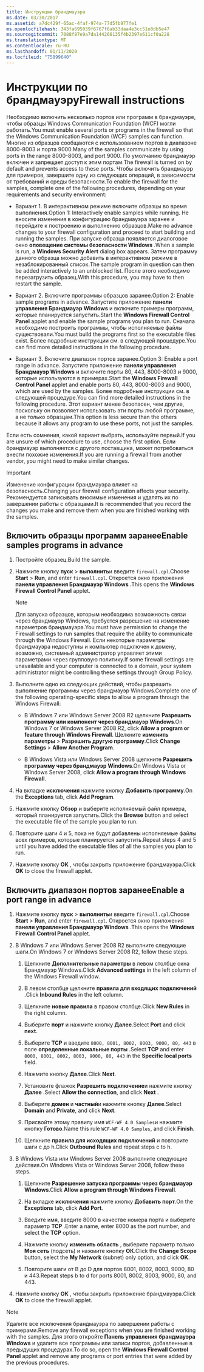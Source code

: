 ```yaml
---
title: Инструкции брандмауэра
ms.date: 03/30/2017
ms.assetid: a7dc429f-65ac-4faf-974a-77d5fb977fe1
ms.openlocfilehash: 343fa695039f6767f6ab33daa4e3cc51e8db5e47
ms.sourcegitcommit: 7088f87e9a7da144266135f4b2397e611cf0a228
ms.translationtype: MT
ms.contentlocale: ru-RU
ms.lasthandoff: 01/11/2020
ms.locfileid: "75899640"
---
```

# <a name="firewall-instructions"></a><span data-ttu-id="7cfde-102">Инструкции по брандмауэру</span><span class="sxs-lookup"><span data-stu-id="7cfde-102">Firewall instructions</span></span>

<span data-ttu-id="7cfde-103">Необходимо включить несколько портов или программ в брандмауэре, чтобы образцы Windows Communication Foundation (WCF) могли работать.</span><span class="sxs-lookup"><span data-stu-id="7cfde-103">You must enable several ports or programs in the firewall so that the Windows Communication Foundation (WCF) samples can function.</span></span> <span data-ttu-id="7cfde-104">Многие из образцов сообщаются с использованием портов в диапазоне 8000-8003 и порта 9000.</span><span class="sxs-lookup"><span data-stu-id="7cfde-104">Many of the samples communicate by using ports in the range 8000-8003, and port 9000.</span></span> <span data-ttu-id="7cfde-105">По умолчанию брандмауэр включен и запрещает доступ к этим портам.</span><span class="sxs-lookup"><span data-stu-id="7cfde-105">The firewall is turned on by default and prevents access to these ports.</span></span> <span data-ttu-id="7cfde-106">Чтобы включить брандмауэр для примеров, завершите одну из следующих операций, в зависимости от требований и среды безопасности.</span><span class="sxs-lookup"><span data-stu-id="7cfde-106">To enable the firewall for the samples, complete one of the following procedures, depending on your requirements and security environment:</span></span>

- <span data-ttu-id="7cfde-107">Вариант 1. В интерактивном режиме включите образцы во время выполнения.</span><span class="sxs-lookup"><span data-stu-id="7cfde-107">Option 1: Interactively enable samples while running.</span></span> <span data-ttu-id="7cfde-108">Не вносите изменения в конфигурацию брандмауэра заранее и перейдите к построению и выполнению образцов.</span><span class="sxs-lookup"><span data-stu-id="7cfde-108">Make no advance changes to your firewall configuration and proceed to start building and running the samples.</span></span> <span data-ttu-id="7cfde-109">При запуске образца появляется диалоговое окно **оповещение системы безопасности Windows** .</span><span class="sxs-lookup"><span data-stu-id="7cfde-109">When a sample is run, a **Windows Security Alert** dialog box appears.</span></span> <span data-ttu-id="7cfde-110">Затем программу данного образца можно добавить в интерактивном режиме в незаблокированный список.</span><span class="sxs-lookup"><span data-stu-id="7cfde-110">The sample program in question can then be added interactively to an unblocked list.</span></span> <span data-ttu-id="7cfde-111">После этого необходимо перезагрузить образец.</span><span class="sxs-lookup"><span data-stu-id="7cfde-111">With this procedure, you may have to then restart the sample.</span></span>

- <span data-ttu-id="7cfde-112">Вариант 2. Включите программы образцов заранее.</span><span class="sxs-lookup"><span data-stu-id="7cfde-112">Option 2: Enable sample programs in advance.</span></span> <span data-ttu-id="7cfde-113">Запустите приложение **панели управления Брандмауэр Windows** и включите примеры программ, которые планируется запустить.</span><span class="sxs-lookup"><span data-stu-id="7cfde-113">Start the **Windows Firewall Control Panel** applet and enable the sample programs you plan to run.</span></span> <span data-ttu-id="7cfde-114">Сначала необходимо построить программы, чтобы исполняемые файлы существовали.</span><span class="sxs-lookup"><span data-stu-id="7cfde-114">You must build the programs first so the executable files exist.</span></span> <span data-ttu-id="7cfde-115">Более подробные инструкции см. в следующей процедуре.</span><span class="sxs-lookup"><span data-stu-id="7cfde-115">You can find more detailed instructions in the following procedure.</span></span>

- <span data-ttu-id="7cfde-116">Вариант 3. Включите диапазон портов заранее.</span><span class="sxs-lookup"><span data-stu-id="7cfde-116">Option 3: Enable a port range in advance.</span></span> <span data-ttu-id="7cfde-117">Запустите приложение **панели управления Брандмауэр Windows** и включите порты 80, 443, 8000-8003 и 9000, которые используются в примерах.</span><span class="sxs-lookup"><span data-stu-id="7cfde-117">Start the **Windows Firewall Control Panel** applet and enable ports 80, 443, 8000-8003 and 9000, which are used by the samples.</span></span> <span data-ttu-id="7cfde-118">Более подробные инструкции см. в следующей процедуре.</span><span class="sxs-lookup"><span data-stu-id="7cfde-118">You can find more detailed instructions in the following procedure.</span></span> <span data-ttu-id="7cfde-119">Этот вариант менее безопасен, чем другие, поскольку он позволяет использовать эти порты любой программе, а не только образцам.</span><span class="sxs-lookup"><span data-stu-id="7cfde-119">This option is less secure than the others because it allows any program to use these ports, not just the samples.</span></span>

<span data-ttu-id="7cfde-120">Если есть сомнения, какой вариант выбрать, используйте первый.</span><span class="sxs-lookup"><span data-stu-id="7cfde-120">If you are unsure of which procedure to use, choose the first option.</span></span> <span data-ttu-id="7cfde-121">Если брандмауэр выполняется с другого поставщика, может потребоваться внести похожие изменения.</span><span class="sxs-lookup"><span data-stu-id="7cfde-121">If you are running a firewall from another vendor, you might need to make similar changes.</span></span>

> [!IMPORTANT]
> <span data-ttu-id="7cfde-122">Изменение конфигурации брандмауэра влияет на безопасность.</span><span class="sxs-lookup"><span data-stu-id="7cfde-122">Changing your firewall configuration affects your security.</span></span> <span data-ttu-id="7cfde-123">Рекомендуется записывать вносимые изменения и удалять их по завершении работы с образцами.</span><span class="sxs-lookup"><span data-stu-id="7cfde-123">It is recommended that you record the changes you make and remove them when you are finished working with the samples.</span></span>

## <a name="enable-samples-programs-in-advance"></a><span data-ttu-id="7cfde-124">Включить образцы программ заранее</span><span class="sxs-lookup"><span data-stu-id="7cfde-124">Enable samples programs in advance</span></span>

1. <span data-ttu-id="7cfde-125">Постройте образец.</span><span class="sxs-lookup"><span data-stu-id="7cfde-125">Build the sample.</span></span>

2. <span data-ttu-id="7cfde-126">Нажмите кнопку **пуск** > **выполнить**и введите `firewall.cpl`.</span><span class="sxs-lookup"><span data-stu-id="7cfde-126">Choose **Start** > **Run**, and enter `firewall.cpl`.</span></span> <span data-ttu-id="7cfde-127">Откроется окно приложения **панели управления Брандмауэр Windows** .</span><span class="sxs-lookup"><span data-stu-id="7cfde-127">This opens the **Windows Firewall Control Panel** applet.</span></span>

    > [!NOTE]
    > <span data-ttu-id="7cfde-128">Для запуска образцов, которым необходима возможность связи через брандмауэр Windows, требуется разрешение на изменение параметров брандмауэра.</span><span class="sxs-lookup"><span data-stu-id="7cfde-128">You must have permission to change the Firewall settings to run samples that require the ability to communicate through the Windows Firewall.</span></span> <span data-ttu-id="7cfde-129">Если некоторые параметры брандмауэра недоступны и компьютер подключен к домену, возможно, системный администратор управляет этими параметрами через групповую политику.</span><span class="sxs-lookup"><span data-stu-id="7cfde-129">If some firewall settings are unavailable and your computer is connected to a domain, your system administrator might be controlling these settings through Group Policy.</span></span>

3. <span data-ttu-id="7cfde-130">Выполните одно из следующих действий, чтобы разрешить выполнение программы через брандмауэр Windows.</span><span class="sxs-lookup"><span data-stu-id="7cfde-130">Complete one of the following operating-specific steps to allow a program through the Windows Firewall:</span></span>

    - <span data-ttu-id="7cfde-131">В Windows 7 или Windows Server 2008 R2 щелкните **Разрешить программу или компонент через брандмауэр Windows**.</span><span class="sxs-lookup"><span data-stu-id="7cfde-131">On Windows 7 or Windows Server 2008 R2, click **Allow a program or feature through Windows Firewall**.</span></span> <span data-ttu-id="7cfde-132">Щелкните **изменить параметры** > **Разрешить другую программу**.</span><span class="sxs-lookup"><span data-stu-id="7cfde-132">Click **Change Settings** > **Allow Another Program**.</span></span>

    - <span data-ttu-id="7cfde-133">В Windows Vista или Windows Server 2008 щелкните **Разрешить программу через брандмауэр Windows**.</span><span class="sxs-lookup"><span data-stu-id="7cfde-133">On Windows Vista or Windows Server 2008, click **Allow a program through Windows Firewall**.</span></span>

4. <span data-ttu-id="7cfde-134">На вкладке **исключения** нажмите кнопку **Добавить программу**.</span><span class="sxs-lookup"><span data-stu-id="7cfde-134">On the **Exceptions** tab, click **Add Program**.</span></span>

5. <span data-ttu-id="7cfde-135">Нажмите кнопку **Обзор** и выберите исполняемый файл примера, который планируется запустить.</span><span class="sxs-lookup"><span data-stu-id="7cfde-135">Click the **Browse** button and select the executable file of the sample you plan to run.</span></span>

6. <span data-ttu-id="7cfde-136">Повторите шаги 4 и 5, пока не будут добавлены исполняемые файлы всех примеров, которые планируется запустить.</span><span class="sxs-lookup"><span data-stu-id="7cfde-136">Repeat steps 4 and 5 until you have added the executable files of all the samples you plan to run.</span></span>

7. <span data-ttu-id="7cfde-137">Нажмите кнопку **ОК** , чтобы закрыть приложение брандмауэра.</span><span class="sxs-lookup"><span data-stu-id="7cfde-137">Click **OK** to close the firewall applet.</span></span>

## <a name="enable-a-port-range-in-advance"></a><span data-ttu-id="7cfde-138">Включить диапазон портов заранее</span><span class="sxs-lookup"><span data-stu-id="7cfde-138">Enable a port range in advance</span></span>

1. <span data-ttu-id="7cfde-139">Нажмите кнопку **пуск** > **выполнить**и введите `firewall.cpl`.</span><span class="sxs-lookup"><span data-stu-id="7cfde-139">Choose **Start** > **Run**, and enter `firewall.cpl`.</span></span> <span data-ttu-id="7cfde-140">Откроется окно приложения **панели управления Брандмауэр Windows** .</span><span class="sxs-lookup"><span data-stu-id="7cfde-140">This opens the **Windows Firewall Control Panel** applet.</span></span>

2. <span data-ttu-id="7cfde-141">В Windows 7 или Windows Server 2008 R2 выполните следующие шаги.</span><span class="sxs-lookup"><span data-stu-id="7cfde-141">On Windows 7 or Windows Server 2008 R2, follow these steps.</span></span>

    1. <span data-ttu-id="7cfde-142">Щелкните **Дополнительные параметры** в левом столбце окна Брандмауэр Windows.</span><span class="sxs-lookup"><span data-stu-id="7cfde-142">Click **Advanced settings** in the left column of the Windows Firewall window.</span></span>

    2. <span data-ttu-id="7cfde-143">В левом столбце щелкните **правила для входящих подключений** .</span><span class="sxs-lookup"><span data-stu-id="7cfde-143">Click **Inbound Rules** in the left column.</span></span>

    3. <span data-ttu-id="7cfde-144">Щелкните **новые правила** в правом столбце.</span><span class="sxs-lookup"><span data-stu-id="7cfde-144">Click **New Rules** in the right column.</span></span>

    4. <span data-ttu-id="7cfde-145">Выберите **порт** и нажмите кнопку **Далее**.</span><span class="sxs-lookup"><span data-stu-id="7cfde-145">Select **Port** and click **next**.</span></span>

    5. <span data-ttu-id="7cfde-146">Выберите **TCP** и введите `8000, 8001, 8002, 8003, 9000, 80, 443` в поле **определенные локальные порты** .</span><span class="sxs-lookup"><span data-stu-id="7cfde-146">Select **TCP** and enter `8000, 8001, 8002, 8003, 9000, 80, 443` in the **Specific local ports** field.</span></span>

    6. <span data-ttu-id="7cfde-147">Нажмите кнопку **Далее**.</span><span class="sxs-lookup"><span data-stu-id="7cfde-147">Click **Next**.</span></span>

    7. <span data-ttu-id="7cfde-148">Установите флажок **Разрешить подключение**и нажмите кнопку **Далее** .</span><span class="sxs-lookup"><span data-stu-id="7cfde-148">Select **Allow the connection**, and click **Next** .</span></span>

    8. <span data-ttu-id="7cfde-149">Выберите **домен** и **частный**и нажмите кнопку **Далее**.</span><span class="sxs-lookup"><span data-stu-id="7cfde-149">Select **Domain** and **Private**, and click **Next**.</span></span>

    9. <span data-ttu-id="7cfde-150">Присвойте этому правилу имя `WCF-WF 4.0 Samples`и нажмите кнопку **Готово**.</span><span class="sxs-lookup"><span data-stu-id="7cfde-150">Name this rule `WCF-WF 4.0 Samples`, and click **Finish**.</span></span>

    10. <span data-ttu-id="7cfde-151">Щелкните **правила для исходящих подключений** и повторите шаги c до h.</span><span class="sxs-lookup"><span data-stu-id="7cfde-151">Click **Outbound Rules** and repeat steps c to h.</span></span>

3. <span data-ttu-id="7cfde-152">В Windows Vista или Windows Server 2008 выполните следующие действия.</span><span class="sxs-lookup"><span data-stu-id="7cfde-152">On Windows Vista or Windows Server 2008, follow these steps.</span></span>

    1. <span data-ttu-id="7cfde-153">Щелкните **Разрешение запуска программы через брандмауэр Windows**.</span><span class="sxs-lookup"><span data-stu-id="7cfde-153">Click **Allow a program through Windows Firewall**.</span></span>

    2. <span data-ttu-id="7cfde-154">На вкладке **исключения** нажмите кнопку **Добавить порт**.</span><span class="sxs-lookup"><span data-stu-id="7cfde-154">On the **Exceptions** tab, click **Add Port**.</span></span>

    3. <span data-ttu-id="7cfde-155">Введите имя, введите 8000 в качестве номера порта и выберите параметр **TCP** .</span><span class="sxs-lookup"><span data-stu-id="7cfde-155">Enter a name, enter 8000 as the port number, and select the **TCP** option.</span></span>

    4. <span data-ttu-id="7cfde-156">Нажмите кнопку **изменить область** , выберите параметр только **Моя сеть** (подсеть) и нажмите кнопку **ОК**.</span><span class="sxs-lookup"><span data-stu-id="7cfde-156">Click the **Change Scope** button, select the **My Network** (subnet) only option, and click **OK**.</span></span>

    5. <span data-ttu-id="7cfde-157">Повторите шаги от B до D для портов 8001, 8002, 8003, 9000, 80 и 443.</span><span class="sxs-lookup"><span data-stu-id="7cfde-157">Repeat steps b to d for ports 8001, 8002, 8003, 9000, 80, and 443.</span></span>

4. <span data-ttu-id="7cfde-158">Нажмите кнопку **ОК** , чтобы закрыть приложение брандмауэра.</span><span class="sxs-lookup"><span data-stu-id="7cfde-158">Click **OK** to close the firewall applet.</span></span>

> [!NOTE]
> <span data-ttu-id="7cfde-159">Удалите все исключения брандмауэра по завершении работы с примерами.</span><span class="sxs-lookup"><span data-stu-id="7cfde-159">Remove any firewall exceptions when you are finished working with the samples.</span></span> <span data-ttu-id="7cfde-160">Для этого откройте **Панель управления брандмауэра Windows** и удалите все программы или записи портов, добавленные в предыдущих процедурах.</span><span class="sxs-lookup"><span data-stu-id="7cfde-160">To do so, open the **Windows Firewall Control Panel** applet and remove any programs or port entries that were added by the previous procedures.</span></span>
